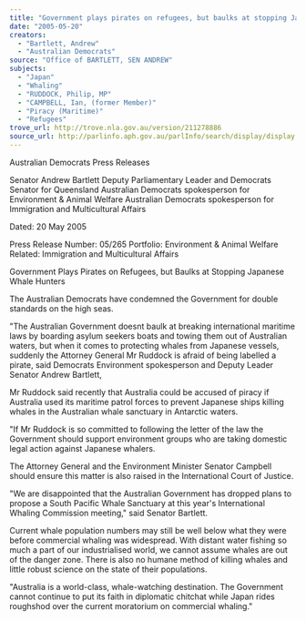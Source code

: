 ```yaml
---
title: "Government plays pirates on refugees, but baulks at stopping Japanese whale hunters."
date: "2005-05-20"
creators:
  - "Bartlett, Andrew"
  - "Australian Democrats"
source: "Office of BARTLETT, SEN ANDREW"
subjects:
  - "Japan"
  - "Whaling"
  - "RUDDOCK, Philip, MP"
  - "CAMPBELL, Ian, (former Member)"
  - "Piracy (Maritime)"
  - "Refugees"
trove_url: http://trove.nla.gov.au/version/211278886
source_url: http://parlinfo.aph.gov.au/parlInfo/search/display/display.w3p;query=Id%3A%22media/pressrel/EB4G6%22
---
```


 Australian Democrats Press  Releases

 Senator Andrew Bartlett Deputy Parliamentary Leader and Democrats Senator for  Queensland Australian Democrats spokesperson for Environment & Animal  Welfare Australian Democrats spokesperson for Immigration and  Multicultural Affairs

 Dated: 20 May 2005

 Press Release Number: 05/265 Portfolio: Environment & Animal Welfare Related: Immigration and Multicultural Affairs

 Government Plays Pirates on Refugees, but Baulks at Stopping  Japanese Whale Hunters

 The Australian Democrats have condemned the Government for double standards on the high seas. 

 "The Australian Government doesnt baulk at breaking international maritime laws by boarding asylum  seekers boats and towing them out of Australian waters, but when it comes to protecting whales from  Japanese vessels, suddenly the Attorney General Mr Ruddock is afraid of being labelled a pirate, said  Democrats Environment spokesperson and Deputy Leader Senator Andrew Bartlett,

 Mr Ruddock said recently that Australia could be accused of piracy if Australia used its maritime patrol forces  to prevent Japanese ships killing whales in the Australian whale sanctuary in Antarctic waters. 

 "If Mr Ruddock is so committed to following the letter of the law the Government should support environment  groups who are taking domestic legal action against Japanese whalers. 

 The Attorney General and the Environment Minister Senator Campbell should ensure this matter is also  raised in the International Court of Justice.

 "We are disappointed that the Australian Government has dropped plans to propose a South Pacific Whale  Sanctuary at this year's International Whaling Commission meeting," said Senator Bartlett. 

 Current whale population numbers may still be well below what they were before commercial whaling was  widespread. With distant water fishing so much a part of our industrialised world, we cannot assume whales  are out of the danger zone. There is also no humane method of killing whales and little robust science on the  state of their populations.

 "Australia is a world-class, whale-watching destination. The Government cannot continue to put its faith in  diplomatic chitchat while Japan rides roughshod over the current moratorium on commercial whaling." 

